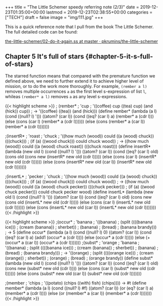 +++
title = "The Little Schemer speedy referring note (2/3)"
date = 2019-12-23T01:35:00+00:00
lastmod = 2019-12-23T02:38:55+00:00
categories = ["TECH"]
draft = false
image = "img/111.jpg"
+++

This is a quick reference note that I pull from the book The Little Schemer. The
full detailed code can be found:

[the-little-schemer/02-do-it-again.ss at master · pkrumins/the-little-schemer](https://github.com/pkrumins/the-little-schemer/blob/master/02-do-it-again.ss)


## Chapter 5 It's full of stars {#chapter-5-it-s-full-of-stars}

The starred function means that compared with the premature function we
defined above, we need to further extend it to achieve higher level of
mission, or to do the work more thoroughly. For example, `(rember a l)`
removes multiple occurrences `a` as the first level s-expression of list `l`, whileas `(rember* a l)`
removes `a` as any level s-expressions.

{{< highlight scheme >}}
; (rember*
;   'cup
;   '((coffee) cup ((tea) cup) (and (hick)) cup))
; -> '((coffee) ((tea)) (and (hick)))
(define rember*
  (lambda (a l)
    (cond
      ((null? l) '())
      ((atom? (car l))
       (cond
         ((eq? (car l) a)
          (rember* a (cdr l)))
         (else
           (cons (car l) (rember* a (cdr l))))))
      (else
        (cons (rember* a (car l)) (rember* a (cdr l)))))))

;(insertR*
;  'roast
;  'chuck
;  '((how much (wood)) could ((a (wood) chuck)) (((chuck)))
;    (if (a) ((wood chuck))) could chuck wood))
; -> ((how much (wood)) could ((a (wood) chuck roast)) (((chuck roast)))
(define insertR*
  (lambda (new old l)
    (cond
      ((null? l) '())
      ((atom? (car l))
       (cond
         ((eq? (car l) old)
          (cons old (cons new (insertR* new old (cdr l)))))
         (else
           (cons (car l) (insertR* new old (cdr l))))))
      (else
        (cons (insertR* new old (car l)) (insertR* new old (cdr l)))))))

;(insertL*
;  'pecker
;  'chuck
;  '((how much (wood)) could ((a (wood) chuck)) (((chuck)))
;    (if (a) ((wood chuck))) could chuck wood))
; -> ((how much (wood)) could ((a (wood) chuck pecker)) (((chuck pecker)))
;      (if (a) ((wood chuck pecker))) could chuck pecker wood)
(define insertL*
  (lambda (new old l)
    (cond
      ((null? l) '())
      ((atom? (car l))
       (cond
         ((eq? (car l) old)
          (cons new (cons old (insertL* new old (cdr l)))))
         (else
           (cons (car l) (insertL* new old (cdr l))))))
      (else
        (cons (insertL* new old (car l)) (insertL* new old (cdr l)))))))
{{< /highlight >}}

{{< highlight scheme >}}
;(occur*
;  'banana
;  '((banana)
;    (split ((((banana ice)))
;            (cream (banana))
;            sherbet))
;    (banana)
;    (bread)
;    (banana brandy)))
; -> 5
(define occur*
  (lambda (a l)
    (cond
      ((null? l) 0)
      ((atom? (car l))
       (cond
         ((eq? (car l) a)
          (add1 (occur* a (cdr l))))
         (else
           (occur* a (cdr l)))))
      (else
        (+ (occur* a (car l))
           (occur* a (cdr l)))))))
;(subst*
;  'orange
;  'banana
;  '((banana)
;    (split ((((banana ice)))
;            (cream (banana))
;            sherbet))
;    (banana)
;    (bread)
;    (banana brandy)))
; -> '((orange)
;      (split ((((orange ice)))
;              (cream (orange))
;              sherbet))
;      (orange)
;      (bread)
;      (orange brandy))
(define subst*
  (lambda (new old l)
    (cond
      ((null? l) '())
      ((atom? (car l))
       (cond
         ((eq? (car l) old)
          (cons new (subst* new old (cdr l))))
         (else
           (cons (car l) (subst* new old (cdr l))))))
      (else
        (cons (subst* new old (car l)) (subst* new old (cdr l)))))))

;(member
;  'chips
;  '((potato) (chips ((with) fish) (chips)))) -> #t
(define member*
  (lambda (a l)
    (cond
      ((null? l) #f)
      ((atom? (car l))
       (or (eq? (car l) a)
           (member* a (cdr l))))
      (else
        (or (member* a (car l))
            (member* a (cdr l)))))))
{{< /highlight >}}
